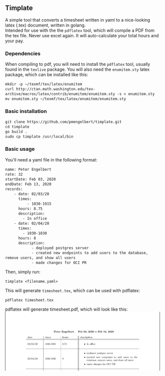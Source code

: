 ## Timplate
A simple tool that converts a timesheet written in yaml to a nice-looking latex (.tex) document, written in golang.  
Intended for use with the the `pdflatex` tool, which will compile a PDF from the tex file. Never use excel again.
It will auto-calculate your total hours and your pay.

### Dependencies
When compiling to pdf, you will need to install the `pdflatex` tool, usually found in the `texlive` package. 
You will also need the `enumitem.sty` latex package, which can be installed like this:
```
mkdir -p ~/texmf/tex/latex/enumitem
curl http://ctan.math.washington.edu/tex-archive/macros/latex/contrib/enumitem/enumitem.sty -s > enumitem.sty
mv enumitem.sty ~/texmf/tex/latex/enumitem/enumitem.sty
```

### Basic installation
```
git clone https://github.com/pmengelbert/timplate.git
cd timplate
go build .
sudo cp timplate /usr/local/bin
```

### Basic usage
You'll need a yaml file in the following format:
```
name: Peter Engelbert
rate: 32
startDate: Feb 03, 2020
endDate: Feb 13, 2020
records:
    - date: 02/03/20
      times: 
          - 1030-1915
      hours: 8.75
      description: 
        - In office
    - date: 02/04/20
      times: 
        - 1030-1830
      hours: 8
      description: 
            - deployed postgres server
            - created new endpoints to add users to the database, remove users, and show all users
            - made changes for OCI PR
```

Then, simply run:
```
timplate <filename.yaml>
```

This will generate `timesheet.tex`, which can be used with pdflatex:
```
pdflatex timesheet.tex
```

pdflatex will generate timesheet.pdf, which will look like this:
![](timplate.png)

